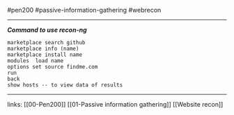 #pen200 #passive-information-gathering #webrecon 

---

***Command to use recon-ng***

	marketplace search github
	marketplace info (name)
	marketplace install name
	modules  load name
	options set source findme.com
	run
	back
	show hosts -- to view data of results


----
links:
[[00-Pen200]]
[[01-Passive information gathering]]
[[Website recon]]